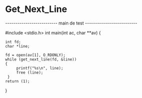 # Get_Next_Line


-------------------------- main de test --------------------------

#include <stdio.h>
int		 main(int ac, char **av)
{

	int fd;
	char *line;

	fd = open(av[1], O_RDONLY);
	while (get_next_line(fd, &line))
	{
		 printf("%s\n", line);
		 free (line);
	 }
	return (1);
}
